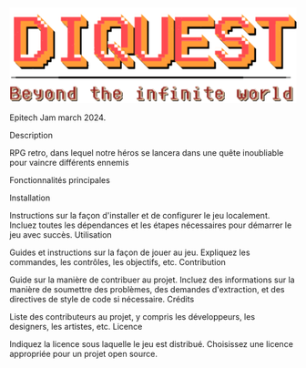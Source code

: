 ![Alt text](/src/world/assets/diquest_logo.png "Logo")

Epitech Jam  march 2024.

Description

RPG retro, dans lequel notre héros se lancera dans une quête inoubliable pour vaincre différents ennemis

Fonctionnalités principales

Installation

Instructions sur la façon d'installer et de configurer le jeu localement. Incluez toutes les dépendances et les étapes nécessaires pour démarrer le jeu avec succès.
Utilisation

Guides et instructions sur la façon de jouer au jeu. Expliquez les commandes, les contrôles, les objectifs, etc.
Contribution

Guide sur la manière de contribuer au projet. Incluez des informations sur la manière de soumettre des problèmes, des demandes d'extraction, et des directives de style de code si nécessaire.
Crédits

Liste des contributeurs au projet, y compris les développeurs, les designers, les artistes, etc.
Licence

Indiquez la licence sous laquelle le jeu est distribué. Choisissez une licence appropriée pour un projet open source.
